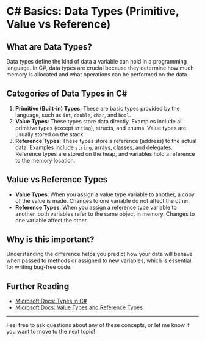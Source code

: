 # C# Basics: Data Types (Primitive, Value vs Reference)

## What are Data Types?
Data types define the kind of data a variable can hold in a programming language. In C#, data types are crucial because they determine how much memory is allocated and what operations can be performed on the data.

## Categories of Data Types in C#
1. **Primitive (Built-in) Types**: These are basic types provided by the language, such as `int`, `double`, `char`, and `bool`.
2. **Value Types**: These types store data directly. Examples include all primitive types (except `string`), structs, and enums. Value types are usually stored on the stack.
3. **Reference Types**: These types store a reference (address) to the actual data. Examples include `string`, arrays, classes, and delegates. Reference types are stored on the heap, and variables hold a reference to the memory location.

## Value vs Reference Types
- **Value Types**: When you assign a value type variable to another, a copy of the value is made. Changes to one variable do not affect the other.
- **Reference Types**: When you assign a reference type variable to another, both variables refer to the same object in memory. Changes to one variable affect the other.

## Why is this important?
Understanding the difference helps you predict how your data will behave when passed to methods or assigned to new variables, which is essential for writing bug-free code.

## Further Reading
- [Microsoft Docs: Types in C#](https://learn.microsoft.com/en-us/dotnet/csharp/language-reference/builtin-types/built-in-types)
- [Microsoft Docs: Value Types and Reference Types](https://learn.microsoft.com/en-us/dotnet/csharp/programming-guide/types/)

---
Feel free to ask questions about any of these concepts, or let me know if you want to move to the next topic!
